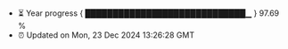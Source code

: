 - ⏳ Year progress { █████████████████████████████▁ } 97.69 %
- ⏰ Updated on Mon, 23 Dec 2024 13:26:28 GMT

